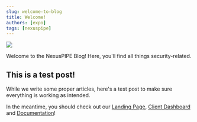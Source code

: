 ```yaml
---
slug: welcome-to-blog
title: Welcome!
authors: [expo]
tags: [nexuspipe]
---
```


![](/img/cards/lipsum.png)

Welcome to the NexusPIPE Blog! Here, you'll find all things security-related.

<!--truncate-->

## This is a test post!

While we write some proper articles, here's a test post to make sure everything is working as intended.

In the meantime, you should check out our [Landing Page](https://nexuspipe.com), [Client Dashboard](https://dash.nexuspipe.com/) and [Documentation](https://docs.nexuspipe.com)!
